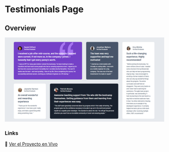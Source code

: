 # Testimonials Page 

## Overview


![alt text](docs/images/image.png)

### Links

🚀 [Ver el Proyecto en Vivo](https://borghii.github.io/Bento-grid-HTML-CSS-6-refactor/)
